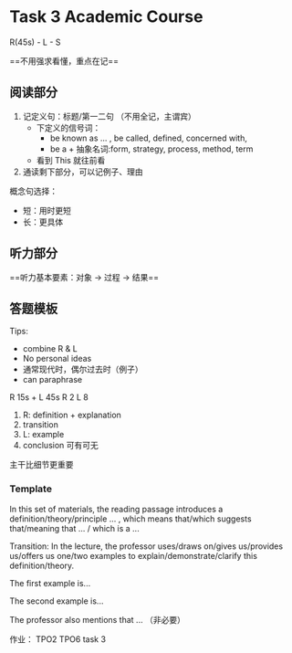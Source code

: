 # Task 3 Academic Course

R(45s) - L - S

==不用强求看懂，重点在记==

## 阅读部分

1. 记定义句：标题/第一二句 （不用全记，主谓宾）
	- 下定义的信号词：
		- be known as ... , be called, defined, concerned with, 
		- be a + 抽象名词:form, strategy, process, method, term
	- 看到 This 就往前看
2. 通读剩下部分，可以记例子、理由


概念句选择：
- 短：用时更短
- 长：更具体

## 听力部分

==听力基本要素：对象 $\to$ 过程 $\to$ 结果==

## 答题模板

Tips:
- combine R & L
- No personal ideas
- 通常现代时，偶尔过去时（例子）
- can paraphrase

R 15s  + L 45s
R 2 L 8

1. R: definition + explanation
2. transition
3. L: example 
4. conclusion 可有可无

主干比细节更重要

### Template

In this set of materials, the reading passage introduces a definition/theory/principle ... , which means that/which suggests that/meaning that ... / which is a ...

Transition: In the lecture, the professor uses/draws on/gives us/provides us/offers us one/two examples to explain/demonstrate/clarify this definition/theory.

The first example is...

The second example is...

The professor also mentions that ... （非必要）

作业： TPO2 TPO6 task 3